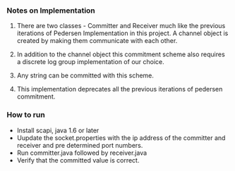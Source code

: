 ### Notes on Implementation
1. There are two classes - Committer and Receiver much like the previous iterations of Pedersen Implementation in this project. A channel object is created by making them communicate with each other. 

2. In addition to the channel object this commitment scheme also requires a discrete log group implementation of our choice.

3. Any string can be committed with this scheme.

4. This implementation deprecates all the previous iterations of pedersen commitment.  

### How to run
* Install scapi, java 1.6 or later
* Uupdate the socket.properties with the ip address of the committer and receiver and pre determined port numbers.
* Run committer.java followed by receiver.java
* Verify that the committed value is correct.

